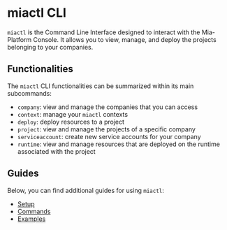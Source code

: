 # miactl CLI

`miactl` is the Command Line Interface designed to interact with the Mia-Platform Console.
It allows you to view, manage, and deploy the projects belonging to your companies.

## Functionalities

The `miactl` CLI functionalities can be summarized within its main subcommands:

- `company`: view and manage the companies that you can access
- `context`: manage your `miactl` contexts
- `deploy`: deploy resources to a project
- `project`: view and manage the projects of a specific company
- `serviceaccount`: create new service accounts for your company
- `runtime`: view and manage resources that are deployed on the runtime associated with the project

## Guides

Below, you can find additional guides for using `miactl`:

- [Setup](./20_setup.md)
- [Commands](./30_commands.md)
- [Examples](./40_examples.md)
